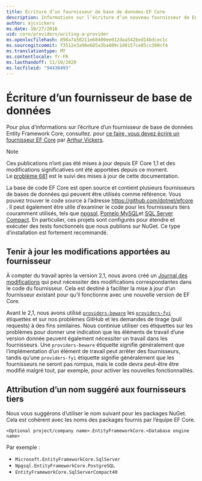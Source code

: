 ```yaml
---
title: Écriture d’un fournisseur de base de données-EF Core
description: Informations sur l’écriture d’un nouveau fournisseur de Entity Framework Core
author: ajcvickers
ms.date: 10/27/2016
uid: core/providers/writing-a-provider
ms.openlocfilehash: 898a7a50211e68400ee012daa542bed14bdcec1c
ms.sourcegitcommit: f3512e3a98e685a3ba409c1d0157ce85cc390cf4
ms.translationtype: MT
ms.contentlocale: fr-FR
ms.lasthandoff: 11/10/2020
ms.locfileid: "94430493"
---
```

# <a name="writing-a-database-provider"></a>Écriture d’un fournisseur de base de données

Pour plus d’informations sur l’écriture d’un fournisseur de base de données Entity Framework Core, consultez. pour [ce faire, vous devez écrire un fournisseur EF Core](https://blog.oneunicorn.com/2016/11/11/so-you-want-to-write-an-ef-core-provider/) par [Arthur Vickers](https://github.com/ajcvickers).

> [!NOTE]
> Ces publications n’ont pas été mises à jour depuis EF Core 1,1 et des modifications significatives ont été apportées depuis ce moment.  
Le [problème 681](https://github.com/dotnet/EntityFramework.Docs/issues/681) est le suivi des mises à jour de cette documentation.

La base de code EF Core est open source et contient plusieurs fournisseurs de bases de données qui peuvent être utilisés comme référence. Vous pouvez trouver le code source à l’adresse <https://github.com/dotnet/efcore> . Il peut également être utile d’examiner le code pour les fournisseurs tiers couramment utilisés, tels que [npgsql](https://github.com/npgsql/Npgsql.EntityFrameworkCore.PostgreSQL), [Pomelo MySQL](https://github.com/PomeloFoundation/Pomelo.EntityFrameworkCore.MySql)et [SQL Server Compact](https://github.com/ErikEJ/EntityFramework.SqlServerCompact). En particulier, ces projets sont configurés pour étendre et exécuter des tests fonctionnels que nous publions sur NuGet. Ce type d’installation est fortement recommandé.

## <a name="keeping-up-to-date-with-provider-changes"></a>Tenir à jour les modifications apportées au fournisseur

À compter du travail après la version 2,1, nous avons créé un [Journal des modifications](xref:core/providers/provider-log) qui peut nécessiter des modifications correspondantes dans le code du fournisseur. Cela est destiné à faciliter la mise à jour d’un fournisseur existant pour qu’il fonctionne avec une nouvelle version de EF Core.

Avant le 2,1, nous avons utilisé [`providers-beware`](https://github.com/dotnet/efcore/labels/providers-beware) les [`providers-fyi`](https://github.com/dotnet/efcore/labels/providers-fyi) étiquettes et sur nos problèmes GitHub et les demandes de tirage (pull requests) à des fins similaires. Nous continiue utiliser ces étiquettes sur les problèmes pour donner une indication que les éléments de travail d’une version donnée peuvent également nécessiter un travail dans les fournisseurs. Une `providers-beware` étiquette signifie généralement que l’implémentation d’un élément de travail peut arrêter des fournisseurs, tandis qu’une `providers-fyi` étiquette signifie généralement que les fournisseurs ne seront pas rompus, mais le code devra peut-être être modifié malgré tout, par exemple, pour activer les nouvelles fonctionnalités.

## <a name="suggested-naming-of-third-party-providers"></a>Attribution d’un nom suggéré aux fournisseurs tiers

Nous vous suggérons d’utiliser le nom suivant pour les packages NuGet. Cela est cohérent avec les noms des packages fournis par l’équipe EF Core.

`<Optional project/company name>.EntityFrameworkCore.<Database engine name>`

Par exemple :

* `Microsoft.EntityFrameworkCore.SqlServer`
* `Npgsql.EntityFrameworkCore.PostgreSQL`
* `EntityFrameworkCore.SqlServerCompact40`
